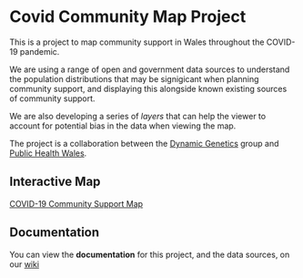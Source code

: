 # Covid Community Map Project

This is a project to map community support in Wales throughout the COVID-19 pandemic.

We are using a range of open and government data sources to understand the population
distributions that may be signigicant when planning community support,
and displaying this alongside known existing sources of community support.

We are also developing a series of _layers_ that can help the viewer to account for
potential bias in the data when viewing the map.

The project is a collaboration between the [Dynamic Genetics](http://dynamicgenetics.org) 
group and [Public Health Wales](https://phw.nhs.wales).

## Interactive Map

[COVID-19 Community Support Map](https://dynamicgenetics.github.io/Covid-Communities-Map/visualisation/)

## Documentation

You can view the **documentation** for this project, and the data sources,
on our [wiki](https://github.com/DynamicGenetics/Covid-Communities-Map/wiki)